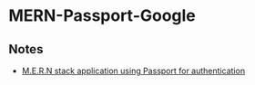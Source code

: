 # MERN-Passport-Google


## Notes

* [M.E.R.N stack application using Passport for authentication](https://hackernoon.com/m-e-r-n-stack-application-using-passport-for-authentication-920b1140a134)
